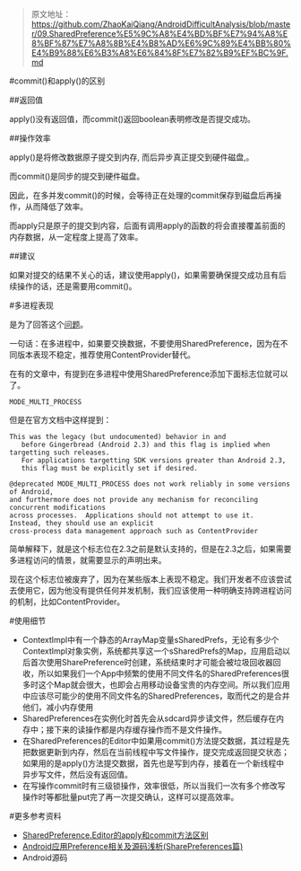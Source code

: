 >原文地址：https://github.com/ZhaoKaiQiang/AndroidDifficultAnalysis/blob/master/09.SharedPreference%E5%9C%A8%E4%BD%BF%E7%94%A8%E8%BF%87%E7%A8%8B%E4%B8%AD%E6%9C%89%E4%BB%80%E4%B9%88%E6%B3%A8%E6%84%8F%E7%82%B9%EF%BC%9F.md

#commit()和apply()的区别

##返回值

apply()没有返回值，而commit()返回boolean表明修改是否提交成功。

##操作效率

apply()是将修改数据原子提交到内存, 而后异步真正提交到硬件磁盘,。

而commit()是同步的提交到硬件磁盘。

因此，在多并发commit()的时候，会等待正在处理的commit保存到磁盘后再操作，从而降低了效率。

而apply只是原子的提交到内容，后面有调用apply的函数的将会直接覆盖前面的内存数据，从一定程度上提高了效率。

##建议

如果对提交的结果不关心的话，建议使用apply()，如果需要确保提交成功且有后续操作的话，还是需要用commit()。

#多进程表现

是为了回答这个[问题](https://github.com/android-cn/android-discuss/issues/135 "问题")。

一句话：在多进程中，如果要交换数据，不要使用SharedPreference，因为在不同版本表现不稳定，推荐使用ContentProvider替代。

在有的文章中，有提到在多进程中使用SharedPreference添加下面标志位就可以了。

```
MODE_MULTI_PROCESS
```

但是在官方文档中这样提到：

```
This was the legacy (but undocumented) behavior in and
   before Gingerbread (Android 2.3) and this flag is implied when targetting such releases.  
   For applications targetting SDK versions greater than Android 2.3, 
   this flag must be explicitly set if desired.

@deprecated MODE_MULTI_PROCESS does not work reliably in some versions of Android, 
and furthermore does not provide any mechanism for reconciling concurrent modifications 
across processes.  Applications should not attempt to use it.  Instead, they should use an explicit 
cross-process data management approach such as ContentProvider
```

简单解释下，就是这个标志位在2.3之前是默认支持的，但是在2.3之后，如果需要多进程访问的情景，就需要显示的声明出来。

现在这个标志位被废弃了，因为在某些版本上表现不稳定。我们开发者不应该尝试去使用它，因为他没有提供任何并发机制，我们应该使用一种明确支持跨进程访问的机制，比如ContentProvider。

#使用细节

 - ContextImpl中有一个静态的ArrayMap变量sSharedPrefs，无论有多少个ContextImpl对象实例，系统都共享这一个sSharedPrefs的Map，应用启动以后首次使用SharePreference时创建，系统结束时才可能会被垃圾回收器回收，所以如果我们一个App中频繁的使用不同文件名的SharedPreferences很多时这个Map就会很大，也即会占用移动设备宝贵的内存空间。所以我们应用中应该尽可能少的使用不同文件名的SharedPreferences，取而代之的是合并他们，减小内存使用
 - SharedPreferences在实例化时首先会从sdcard异步读文件，然后缓存在内存中；接下来的读操作都是内存缓存操作而不是文件操作。
 - 在SharedPreferences的Editor中如果用commit()方法提交数据，其过程是先把数据更新到内存，然后在当前线程中写文件操作，提交完成返回提交状态；如果用的是apply()方法提交数据，首先也是写到内存，接着在一个新线程中异步写文件，然后没有返回值。
 - 在写操作commit时有三级锁操作，效率很低，所以当我们一次有多个修改写操作时等都批量put完了再一次提交确认，这样可以提高效率。

#更多参考资料

 - [SharedPreference.Editor的apply和commit方法区别](http://m.blog.csdn.net/blog/S04103037/40372659)
 - [Android应用Preference相关及源码浅析(SharePreferences篇)](http://blog.csdn.net/yanbober/article/details/47866369)
 - Android源码